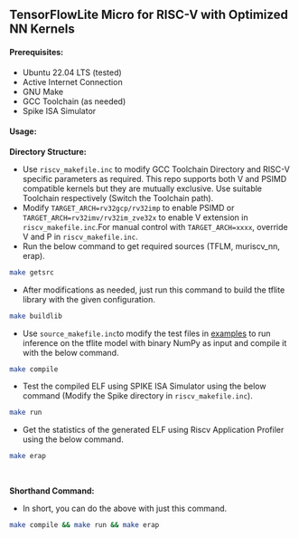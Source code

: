 ## TensorFlowLite Micro for RISC-V with Optimized NN Kernels

#### Prerequisites:
 - Ubuntu 22.04 LTS (tested)
 - Active Internet Connection
 - GNU Make
 - GCC Toolchain (as needed)
 - Spike ISA Simulator
#### Usage:

__Directory Structure:__

 - Use ```riscv_makefile.inc``` to modify GCC Toolchain Directory and RISC-V specific parameters as required. This repo supports both V and PSIMD compatible kernels but they are mutually exclusive. Use suitable Toolchain respectively (Switch the Toolchain path).
  - Modify ```TARGET_ARCH=rv32gcp/rv32imp``` to enable PSIMD or ```TARGET_ARCH=rv32imv/rv32im_zve32x``` to enable V extension in ```riscv_makefile.inc```.For manual control with ```TARGET_ARCH=xxxx```, override V and P in ```riscv_makefile.inc```.
   - Run the below command to get required sources (TFLM, muriscv_nn, erap).
   
```bash
make getsrc 
```

  - After modifications as needed, just run this command to build the tflite library with the given configuration.

```bash
make buildlib
```
  -  Use ```source_makefile.inc```to modify the test files in [examples](./examples) to run inference on the tflite model with binary NumPy as input and compile it with the below command.
  
```bash
make compile
```
 - Test the compiled ELF using SPIKE ISA Simulator using the below command (Modify the Spike directory in ```riscv_makefile.inc```).
 
 ```bash
 make run
 ```
  - Get the statistics of the generated ELF using Riscv Application Profiler using the below command.
  
  ```bash
  make erap
  ``` 
  <br>
  
  __Shorthand Command:__
   - In short, you can do the above with just this command.
  ```bash
  make compile && make run && make erap
  ```
